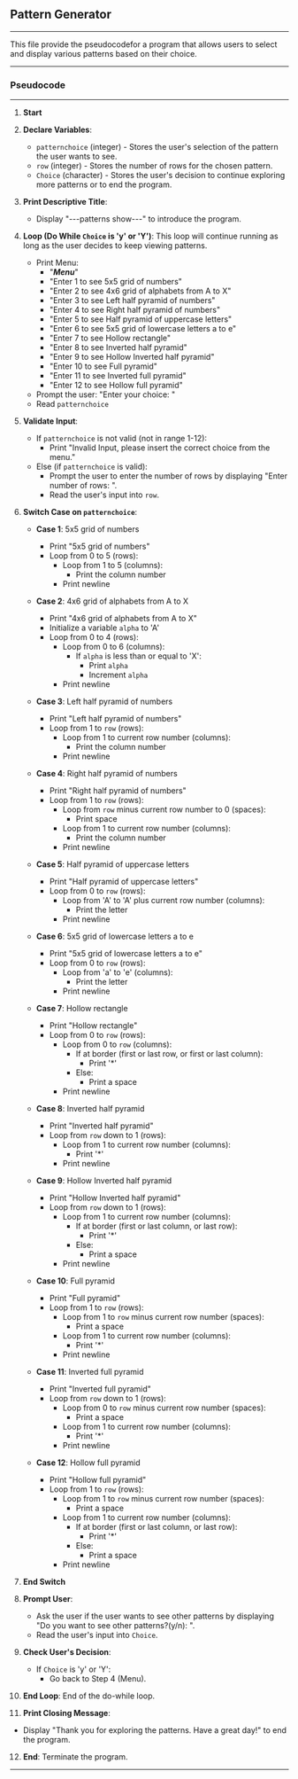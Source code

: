 ## Pattern Generator
--- 
This file provide the pseudocodefor a program that allows users to select and display various patterns based on their choice.

--- 

### Pseudocode
---
1. **Start**
2. **Declare Variables**: 
    - `patternchoice` (integer) - Stores the user's selection of the pattern the user wants to see.
    - `row` (integer) - Stores the number of rows for the chosen pattern.
    - `Choice` (character) - Stores the user's decision to continue exploring more patterns or to end the program.

3. **Print Descriptive Title**:
    - Display "---patterns show---" to introduce the program.
4. **Loop (Do While `Choice` is 'y' or 'Y')**: This loop will continue running as long as the user decides to keep viewing patterns.
    - Print Menu:
        - "***Menu***"
        - "Enter 1 to see 5x5 grid of numbers"
        - "Enter 2 to see 4x6 grid of alphabets from A to X"
        - "Enter 3 to see Left half pyramid of numbers"
        - "Enter 4 to see Right half pyramid of numbers"
        - "Enter 5 to see Half pyramid of uppercase letters"
        - "Enter 6 to see 5x5 grid of lowercase letters a to e"
        - "Enter 7 to see Hollow rectangle"
        - "Enter 8 to see Inverted half pyramid"
        - "Enter 9 to see Hollow Inverted half pyramid"
        - "Enter 10 to see Full pyramid"
        - "Enter 11 to see Inverted full pyramid"
        - "Enter 12 to see Hollow full pyramid"
    - Prompt the user: "Enter your choice: "
    - Read `patternchoice`
5. **Validate Input**:
    - If `patternchoice` is not valid (not in range 1-12):
        - Print "Invalid Input, please insert the correct choice from the menu."
    - Else (if `patternchoice` is valid):
        - Prompt the user to enter the number of rows by displaying "Enter number of rows: ".
        - Read the user's input into `row`.
6. **Switch Case on `patternchoice`**:
    - **Case 1**: 5x5 grid of numbers
        - Print "5x5 grid of numbers"
        - Loop from 0 to 5 (rows):
            - Loop from 1 to 5 (columns):
                - Print the column number
            - Print newline
    - **Case 2**: 4x6 grid of alphabets from A to X
        - Print "4x6 grid of alphabets from A to X"
        - Initialize a variable `alpha` to 'A'
        - Loop from 0 to 4 (rows):
            - Loop from 0 to 6 (columns):
                - If `alpha` is less than or equal to 'X':
                    - Print `alpha`
                    - Increment `alpha`
            - Print newline

    - **Case 3**: Left half pyramid of numbers
        - Print "Left half pyramid of numbers"
        - Loop from 1 to `row` (rows):
            - Loop from 1 to current row number (columns):
                - Print the column number
            - Print newline

    - **Case 4**: Right half pyramid of numbers
        - Print "Right half pyramid of numbers"
        - Loop from 1 to `row` (rows):
            - Loop from `row` minus current row number to 0 (spaces):
                - Print space
            - Loop from 1 to current row number (columns):
                - Print the column number
            - Print newline

    - **Case 5**: Half pyramid of uppercase letters
        - Print "Half pyramid of uppercase letters"
        - Loop from 0 to `row` (rows):
            - Loop from 'A' to 'A' plus current row number (columns):
                - Print the letter
            - Print newline

    - **Case 6**: 5x5 grid of lowercase letters a to e
        - Print "5x5 grid of lowercase letters a to e"
        - Loop from 0 to `row` (rows):
            - Loop from 'a' to 'e' (columns):
                - Print the letter
            - Print newline

    - **Case 7**: Hollow rectangle
        - Print "Hollow rectangle"
        - Loop from 0 to `row` (rows):
            - Loop from 0 to `row` (columns):
                - If at border (first or last row, or first or last column):
                    - Print '*'
                - Else:
                    - Print a space
            - Print newline

    - **Case 8**: Inverted half pyramid
        - Print "Inverted half pyramid"
        - Loop from `row` down to 1 (rows):
            - Loop from 1 to current row number (columns):
                - Print '*'
            - Print newline

    - **Case 9**: Hollow Inverted half pyramid
        - Print "Hollow Inverted half pyramid"
        - Loop from `row` down to 1 (rows):
            - Loop from 1 to current row number (columns):
                - If at border (first or last column, or last row):
                    - Print '*'
                - Else:
                    - Print a space
            - Print newline

    - **Case 10**: Full pyramid
        - Print "Full pyramid"
        - Loop from 1 to `row` (rows):
            - Loop from 1 to `row` minus current row number (spaces):
                - Print a space
            - Loop from 1 to current row number (columns):
                - Print '*'
            - Print newline

    - **Case 11**: Inverted full pyramid
        - Print "Inverted full pyramid"
        - Loop from `row` down to 1 (rows):
            - Loop from 0 to `row` minus current row number (spaces):
                - Print a space
            - Loop from 1 to current row number (columns):
                - Print '*'
            - Print newline

    - **Case 12**: Hollow full pyramid
        - Print "Hollow full pyramid"
        - Loop from 1 to `row` (rows):
            - Loop from 1 to `row` minus current row number (spaces):
                - Print a space
            - Loop from 1 to current row number (columns):
                - If at border (first or last column, or last row):
                    - Print '*'
                - Else:
                    - Print a space
            - Print newline

7. **End Switch**
8. **Prompt User**: 
   - Ask the user if the user wants to see other patterns by displaying "Do you want to see other patterns?(y/n): ".
   - Read the user's input into `Choice`.
9. **Check User's Decision**:
   - If `Choice` is 'y' or 'Y':
     - Go back to Step 4 (Menu).
10. **End Loop**: End of the do-while loop.
11. **Print Closing Message**: 
   - Display "Thank you for exploring the patterns. Have a great day!" to end the program.
12. **End**: Terminate the program.
---
